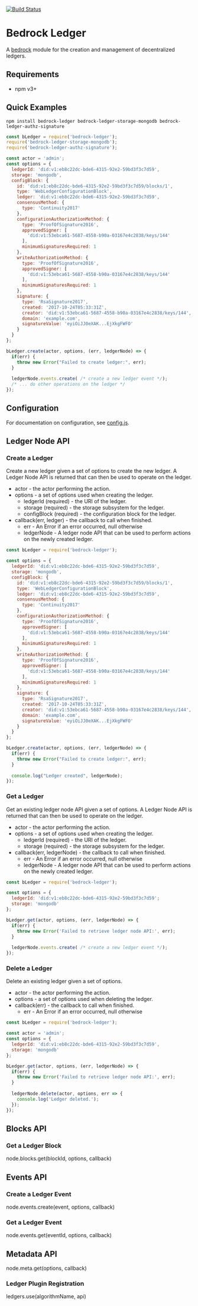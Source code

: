 [![Build Status](https://ci.digitalbazaar.com/buildStatus/icon?job=bedrock-ledger)](https://ci.digitalbazaar.com/job/bedrock-ledger)

# Bedrock Ledger

A [bedrock][] module for the creation and management of decentralized ledgers.

## Requirements

- npm v3+

## Quick Examples

```
npm install bedrock-ledger bedrock-ledger-storage-mongodb bedrock-ledger-authz-signature
```

```js
const bLedger = require('bedrock-ledger');
require('bedrock-ledger-storage-mongodb');
require('bedrock-ledger-authz-signature');

const actor = 'admin';
const options = {
  ledgerId: 'did:v1:eb8c22dc-bde6-4315-92e2-59bd3f3c7d59',
  storage: 'mongodb',
  configBlock: {
    id: 'did:v1:eb8c22dc-bde6-4315-92e2-59bd3f3c7d59/blocks/1',
    type: 'WebLedgerConfigurationBlock',
    ledger: 'did:v1:eb8c22dc-bde6-4315-92e2-59bd3f3c7d59',
    consensusMethod: {
      type: 'Continuity2017'
    },
    configurationAuthorizationMethod: {
      type: 'ProofOfSignature2016',
      approvedSigner: [
        'did:v1:53ebca61-5687-4558-b90a-03167e4c2838/keys/144'
      ],
      minimumSignaturesRequired: 1
    },
    writeAuthorizationMethod: {
      type: 'ProofOfSignature2016',
      approvedSigner: [
        'did:v1:53ebca61-5687-4558-b90a-03167e4c2838/keys/144'
      ],
      minimumSignaturesRequired: 1
    },
    signature: {
      type: 'RsaSignature2017',
      created: '2017-10-24T05:33:31Z',
      creator: 'did:v1:53ebca61-5687-4558-b90a-03167e4c2838/keys/144',
      domain: 'example.com',
      signatureValue: 'eyiOiJJ0eXAK...EjXkgFWFO'
    }
  }
};

bLedger.create(actor, options, (err, ledgerNode) => {
  if(err) {
    throw new Error("Failed to create ledger:", err);
  }
  
  ledgerNode.events.create( /* create a new ledger event */);
  /* ... do other operations on the ledger */
});
```

## Configuration

For documentation on configuration, see [config.js](./lib/config.js).

## Ledger Node API

### Create a Ledger

Create a new ledger given a set of options to create the new
ledger. A Ledger Node API is returned that can then be used 
to operate on the ledger.

* actor - the actor performing the action.
* options - a set of options used when creating the ledger.
  * ledgerId (required) - the URI of the ledger.
  * storage (required) - the storage subsystem for the ledger.
  * configBlock (required) - the configuration block for the ledger.
* callback(err, ledger) - the callback to call when finished.
  * err - An Error if an error occurred, null otherwise
  * ledgerNode - A ledger node API that can be used to
    perform actions on the newly created ledger.

```javascript
const bLedger = require('bedrock-ledger');

const options = {
  ledgerId: 'did:v1:eb8c22dc-bde6-4315-92e2-59bd3f3c7d59',
  storage: 'mongodb',
  configBlock: {
    id: 'did:v1:eb8c22dc-bde6-4315-92e2-59bd3f3c7d59/blocks/1',
    type: 'WebLedgerConfigurationBlock',
    ledger: 'did:v1:eb8c22dc-bde6-4315-92e2-59bd3f3c7d59',
    consensusMethod: {
      type: 'Continuity2017'
    },
    configurationAuthorizationMethod: {
      type: 'ProofOfSignature2016',
      approvedSigner: [
        'did:v1:53ebca61-5687-4558-b90a-03167e4c2838/keys/144'
      ],
      minimumSignaturesRequired: 1
    },
    writeAuthorizationMethod: {
      type: 'ProofOfSignature2016',
      approvedSigner: [
        'did:v1:53ebca61-5687-4558-b90a-03167e4c2838/keys/144'
      ],
      minimumSignaturesRequired: 1
    },
    signature: {
      type: 'RsaSignature2017',
      created: '2017-10-24T05:33:31Z',
      creator: 'did:v1:53ebca61-5687-4558-b90a-03167e4c2838/keys/144',
      domain: 'example.com',
      signatureValue: 'eyiOiJJ0eXAK...EjXkgFWFO'
    }
  }
};

bLedger.create(actor, options, (err, ledgerNode) => {
  if(err) {
    throw new Error("Failed to create ledger:", err);
  }
  
  console.log("Ledger created", ledgerNode);
});
```

### Get a Ledger

Get an existing ledger node API given a set of options. 
A Ledger Node API is returned that can then be used 
to operate on the ledger.

* actor - the actor performing the action.
* options - a set of options used when creating the ledger.
  * ledgerId (required) - the URI of the ledger.
  * storage (required) - the storage subsystem for the ledger.
* callback(err, ledgerNode) - the callback to call when finished.
  * err - An Error if an error occurred, null otherwise
  * ledgerNode - A ledger node API that can be used to
    perform actions on the newly created ledger.

```javascript
const bLedger = require('bedrock-ledger');

const options = {
  ledgerId: 'did:v1:eb8c22dc-bde6-4315-92e2-59bd3f3c7d59';
  storage: 'mongodb'
};

bLedger.get(actor, options, (err, ledgerNode) => {
  if(err) {
    throw new Error('Failed to retrieve ledger node API:', err);
  }
  
  ledgerNode.events.create( /* create a new ledger event */);
});
```

### Delete a Ledger

Delete an existing ledger given a set of options.

* actor - the actor performing the action.
* options - a set of options used when deleting the ledger.
* callback(err) - the callback to call when finished.
  * err - An Error if an error occurred, null otherwise

```javascript
const bLedger = require('bedrock-ledger');

const actor = 'admin';
const options = {
  ledgerId: 'did:v1:eb8c22dc-bde6-4315-92e2-59bd3f3c7d59',
  storage: 'mongodb'
};

bLedger.get(actor, options, (err, ledgerNode) => {
  if(err) {
    throw new Error('Failed to retrieve ledger node API:', err);
  }
  
  ledgerNode.delete(actor, options, err => {
    console.log('Ledger deleted.');
  });
});
```

## Blocks API

### Get a Ledger Block

node.blocks.get(blockId, options, callback)

## Events API

### Create a Ledger Event

node.events.create(event, options, callback)

### Get a Ledger Event

node.events.get(eventId, options, callback)

## Metadata API

node.meta.get(options, callback)

### Ledger Plugin Registration

ledgers.use(algorithmName, api)

[bedrock]: https://github.com/digitalbazaar/bedrock

